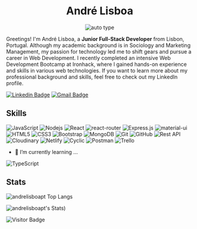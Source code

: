 
### <h1 align="center">&emsp;André Lisboa&emsp;</h1>

<p align="center">
    <img alt="auto type" src="https://readme-typing-svg.herokuapp.com/?lines=Full-Stack+Developer&font=Fira%20Code&color=%44AA99&center=true&width=280&height=50">
</p>

Greetings! I'm André Lisboa, a **Junior Full-Stack Developer** from Lisbon, Portugal. Although my academic background is in Sociology and Marketing Management, my passion for technology led me to shift gears and pursue a career in Web Development. I recently completed an intensive Web Development Bootcamp at Ironhack, where I gained hands-on experience and skills in various web technologies. If you want to learn more about my professional background and skills, feel free to check out my LinkedIn profile.

[![Linkedin Badge](https://img.shields.io/badge/-andrelisboapt-blue?style=flat&logo=Linkedin&logoColor=white&link=https://www.linkedin.com/in/andrelisboapt/)](https://www.linkedin.com/in/andrelisboapt/)
[![Gmail Badge](https://img.shields.io/badge/-andremeirelespt@gmail.com-c14438?style=flat&logo=Gmail&logoColor=white&link=mailto:andremeirelespt@gmail.com)](mailto:andremeirelespt@gmail.com)





## Skills

![JavaScript](https://img.shields.io/badge/-JavaScript-black?style=flat&logo=javascript)
![Nodejs](https://img.shields.io/badge/-Nodejs-6DA55F?style=flat&logo=Node.js&logoColor=white)
![React](https://img.shields.io/badge/-React-black?style=flat&logo=react)
![react-router](https://img.shields.io/badge/React_Router-CA4245?style=flat&logo=react-router&logoColor=white)
![Express.js](https://img.shields.io/badge/Express.js-%23404d59.svg?style=flat&logo=express&logoColor=%2361DAFB)
![material-ui](https://img.shields.io/badge/Material_UI-0081CB?style=flat&logo=mui&logoColor=white)
![HTML5](https://img.shields.io/badge/-HTML5-E34F26?style=flat&logo=html5&logoColor=white)
![CSS3](https://img.shields.io/badge/-CSS3-1572B6?style=flat&logo=css3)
![Bootstrap](https://img.shields.io/badge/-Bootstrap-563D7C?style=flat&logo=bootstrap&logoColor=white)
![MongoDB](https://img.shields.io/badge/-MongoDB-234ea94b?style=flat&logo=mongodb)
![Git](https://img.shields.io/badge/-Git-23F05033?style=flat&logo=git&logoColor=white)
![GitHub](https://img.shields.io/badge/-GitHub-181717?style=flat&logo=github)
![Rest API](https://img.shields.io/badge/-RestAPI-2287c9?style=flat&logo=cyclic&logoColor=white)
![Cloudinary](https://img.shields.io/badge/-Cloudinary-2287c9?style=flat&logo=cloudinary&logoColor=white)
![Netlify](https://img.shields.io/badge/Netlify-%23000000.svg?style=flat&logo=netlify&logoColor=#00C7B7)
![Cyclic](https://img.shields.io/badge/-Cyclic-2287c9?style=flat&logo=cyclic&logoColor=white)
![Postman](https://img.shields.io/badge/Postman-FF6C37?style=flat&logo=postman&logoColor=white)
![Trello](https://img.shields.io/badge/Trello-%23026AA7.svg?style=flat&logo=Trello&logoColor=white)

- 🚀 I’m currently learning ...

![TypeScript](https://img.shields.io/badge/Typescript-%23007ACC.svg?style=for-the-badge&logo=typescript&logoColor=white)



## Stats


![andrelisboapt Top Langs](https://github-readme-stats.vercel.app/api/top-langs/?username=andrelisboapt&layout=compact&langs_count=7&theme=dark)


![andrelisboapt's Stats](https://github-readme-stats.vercel.app/api?username=andrelisboapt&show_icons=true&theme=dark&include_all_commits=true&count_private=true))
  
  

![Visitor Badge](https://visitor-badge.laobi.icu/badge?page_id=andrelisboapt)































<!--
**andrelisboapt/andrelisboapt** is a ✨ _special_ ✨ repository because its `README.md` (this file) appears on your GitHub profile.

Here are some ideas to get you started:

- 🔭 I’m currently working on ...
- 🌱 I’m currently learning ...
- 👯 I’m looking to collaborate on ...
- 🤔 I’m looking for help with ...
- 💬 Ask me about ...
- 📫 How to reach me: ...
- 😄 Pronouns: ...
- ⚡ Fun fact: ...
-->
